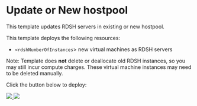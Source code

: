 # Update or New hostpool

This template updates RDSH servers in existing or new hostpool.

This template deploys the following resources:
+ `<rdshNumberOfInstances`> new virtual machines as RDSH servers


Note: Template does **not** delete or deallocate old RDSH instances, so you may still incur compute charges. These virtual machine instances may need to be deleted manually.

Click the button below to deploy:

<a href="https://portal.azure.com/#create/Microsoft.Template/uri/https://raw.githubusercontent.com/PeopleTechRDS/msft-rdmi-templates/master/ARM-Existing%20AD%20and%20Hostpool/azuredeploy.json" target="_blank">
    <img src="http://azuredeploy.net/deploybutton.png"/>
</a>
<a href="http://armviz.io/#/?load=https://raw.githubusercontent.com/PeopleTechRDS/msft-rdmi-templates/master/ARM-Existing%20AD%20and%20Hostpool/azuredeploy.json" target="_blank">
    <img src="http://armviz.io/visualizebutton.png"/>
</a>

